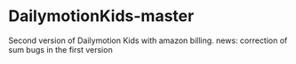 DailymotionKids-master
======================
Second version of Dailymotion Kids with amazon billing.
news: correction of sum bugs in the first version

